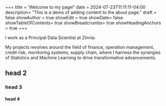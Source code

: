+++
title = 'Welcome to my page!'
date = 2024-07-23T11:11:11-04:00
description= "This is a demo of adding content to the about page."
draft = false
showAuthor = true
showEdit = true
showDate= false
showTableOfContents= true
showBreadcrumbs= true
showHeadingAnchors = true
+++



I work as a Principal Data Scientist at Zinnia. 

My projects revolves around the field of finance, operation management, credit risk, monitoring systems, supply chain, where I harness the synergies of Statistics and Machine Learning to drive transformative advancements.


## head 2 

### head 3

#### head 4

<div style="height: 160px;"></div>

<script src="https://cdn.jsdelivr.net/npm/p5@1.4.0/lib/p5.js"></script>
<script src="/js/learn.js"></script>


